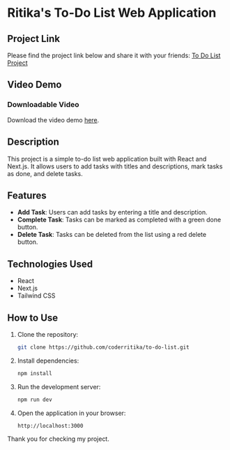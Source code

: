 # Ritika's To-Do List Web Application

## Project Link

Please find the project link below and share it with your friends:
[To Do List Project](https://coderritika.github.io/to-do-list/)

## Video Demo

### Downloadable Video

Download the video demo [here](/public/UnicornX.mp4).

## Description
This project is a simple to-do list web application built with React and Next.js. It allows users to add tasks with titles and descriptions, mark tasks as done, and delete tasks.

## Features
- **Add Task**: Users can add tasks by entering a title and description.
- **Complete Task**: Tasks can be marked as completed with a green done button.
- **Delete Task**: Tasks can be deleted from the list using a red delete button.

## Technologies Used
- React
- Next.js
- Tailwind CSS

## How to Use
1. Clone the repository:
   ```sh
   git clone https://github.com/coderritika/to-do-list.git

2. Install dependencies:
   ```sh
   npm install

3. Run the development server:
   ```sh
   npm run dev

4. Open the application in your browser:
   ```sh
   http://localhost:3000

Thank you for checking my project.   
